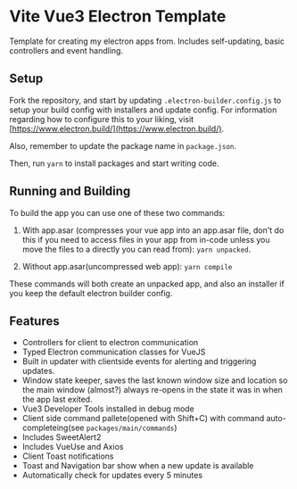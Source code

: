 # Vite Vue3 Electron Template
Template for creating my electron apps from.
Includes self-updating, basic controllers and event handling.

## Setup
Fork the repository, and start by updating `.electron-builder.config.js` to setup your build config with installers and update config. For information regarding how to configure this to your liking, visit [https://www.electron.build/](https://www.electron.build/).

Also, remember to update the package name in `package.json`.

Then, run `yarn` to install packages and start writing code.

## Running and Building
To build the app you can use one of these two commands:

1. With app.asar (compresses your vue app into an app.asar file, don't do this if you need to access files in your app from in-code unless you move the files to a directly you can read from): `yarn unpacked`.

2. Without app.asar(uncompressed web app): `yarn compile`

These commands will both create an unpacked app, and also an installer if you keep the default electron builder config.

## Features
* Controllers for client to electron communication
* Typed Electron communication classes for VueJS
* Built in updater with clientside events for alerting and triggering updates.
* Window state keeper, saves the last known window size and location so the main window (almost?) always re-opens in the state it was in when the app last exited.
* Vue3 Developer Tools installed in debug mode
* Client side command pallete(opened with Shift+C) with command auto-completeing(see `packages/main/commands`)
* Includes SweetAlert2
* Includes VueUse and Axios
* Client Toast notifications
* Toast and Navigation bar show when a new update is available
* Automatically check for updates every 5 minutes